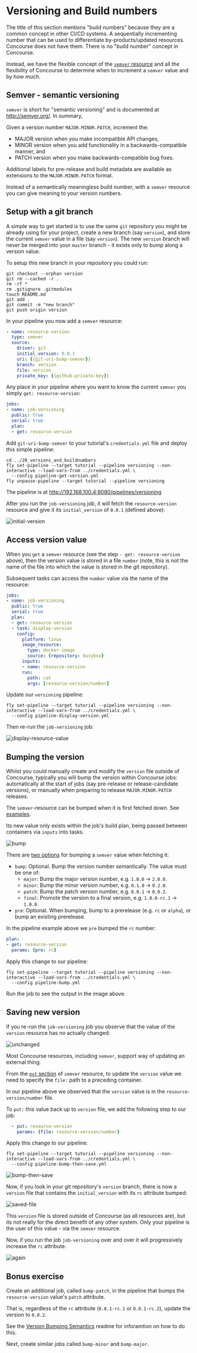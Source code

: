 # Versioning and Build numbers

The title of this section mentions "build numbers" because they are a common concept in other CI/CD systems. A sequentially incrementing number that can be used to differentiate by-products/updated resources. Concourse does not have them. There is no "build number" concept in Concourse.

Instead, we have the flexible concept of the [`semver` resource](https://github.com/concourse/semver-resource#readme) and all the flexibility of Concourse to determine when to increment a `semver` value and by how much.

## Semver - semantic versioning

`semver` is short for "semantic versioning" and is documented at http://semver.org/. In summary,

Given a version number `MAJOR.MINOR.PATCH`, increment the:

* MAJOR version when you make incompatible API changes,
* MINOR version when you add functionality in a backwards-compatible manner, and
* PATCH version when you make backwards-compatible bug fixes.

Additional labels for pre-release and build metadata are available as extensions to the `MAJOR.MINOR.PATCH` format.

Instead of a semantically meaningless build number, with a `semver` resource you can give meaning to your version numbers.

## Setup with a git branch

A simple way to get started is to use the same `git` repository you might be already using for your project, create a new branch (say `version`), and store the current `semver` value in a file (say `version`). The new `version` branch will never be merged into your `master` branch - it exists only to bump along a version value.

To setup this new branch in your repository you could run:

```
git checkout --orphan version
git rm --cached -r .
rm -rf *
rm .gitignore .gitmodules
touch README.md
git add .
git commit -m "new branch"
git push origin version
```

In your pipeline you now add a `semver` resource:

```yaml
- name: resource-version
  type: semver
  source:
    driver: git
    initial_version: 0.0.1
    uri: {{git-uri-bump-semver}}
    branch: version
    file: version
    private_key: {{github-private-key}}
```

Any place in your pipeline where you want to know the current `semver` you simply `get: resource-version`:

```yaml
jobs:
- name: job-versioning
  public: true
  serial: true
  plan:
  - get: resource-version
```

Add `git-uri-bump-semver` to your tutorial's `credentials.yml` file and deploy this simple pipeline:

```
cd ../20_versions_and_buildnumbers
fly set-pipeline --target tutorial --pipeline versioning --non-interactive --load-vars-from ../credentials.yml \
  --config pipeline-get-version.yml
fly unpause-pipeline --target tutorial --pipeline versioning
```

The pipeline is at http://192.168.100.4:8080/pipelines/versioning

After you run the `job-versioning` job, it will fetch the `resource-version` resource and give it its `initial_version` of `0.0.1` (defined above):

![initial-version](http://cl.ly/2i0j2K2W2Q0M/download/Image%202016-03-01%20at%2011.32.09%20am.png)

## Access version value

When you `get` a `semver` resource (see the step `- get: resource-version` above), then the version value is stored in a file `number` (note, this is not the name of the file into which the value is stored in the git repository).

Subsequent tasks can access the `number` value via the name of the resource:

```yaml
jobs:
- name: job-versioning
  public: true
  serial: true
  plan:
  - get: resource-version
  - task: display-version
    config:
      platform: linux
      image_resource:
        type: docker-image
        source: {repository: busybox}
      inputs:
      - name: resource-version
      run:
        path: cat
        args: [resource-version/number]
```

Update our `versioning` pipeline:

```
fly set-pipeline --target tutorial --pipeline versioning --non-interactive --load-vars-from ../credentials.yml \
  --config pipeline-display-version.yml
```

Then re-run the `job-versioning` job:

![display-resource-value](http://cl.ly/3a1y3J3v2K3P/download/Image%202016-03-01%20at%2011.49.28%20am.png)

## Bumping the version

Whilst you could manually create and modify the `version` file outside of Concourse, typically you will bump the version within Concourse jobs: automatically at the start of jobs (say pre-release or release-candidate versions), or manually when preparing to release `MAJOR.MINOR.PATCH` releases.

The `semver`-resource can be bumped when it is first fetched down. See [examples](https://github.com/concourse/semver-resource#example).

Its new value only exists within the job's build plan, being passed between containers via `inputs` into tasks.

![bump](http://cl.ly/2b0o3Y3Y3A2E/download/Image%202016-03-01%20at%201.02.34%20pm.png)

There are [two options](https://github.com/concourse/semver-resource#version-bumping-semantics) for bumping a `semver` value when fetching it:

* `bump`: Optional. Bump the version number semantically. The value must be one of:
  * `major`: Bump the major version number, e.g. `1.0.0` -> `2.0.0`.
  * `minor`: Bump the minor version number, e.g. `0.1.0` -> `0.2.0`.
  * `patch`: Bump the patch version number, e.g. `0.0.1` -> `0.0.2`.
  * `final`: Promote the version to a final version, e.g. `1.0.0-rc.1` -> `1.0.0`.
* `pre`: Optional. When bumping, bump to a prerelease (e.g. `rc` or `alpha`), or bump an existing prerelease.

In the pipeline example above we `pre` bumped the `rc` number:

```yaml
plan:
- get: resource-version
  params: {pre: rc}
```

Apply this change to our pipeline:

```
fly set-pipeline --target tutorial --pipeline versioning --non-interactive --load-vars-from ../credentials.yml \
  --config pipeline-bump.yml
```

Run the job to see the output in the image above.

## Saving new version

If you re-run the `job-versioning` job you observe that the value of the `version` resource has no actually changed:

![unchanged](http://cl.ly/3E363z3i1c0v/download/Image%202016-03-01%20at%201.06.49%20pm.png)

Most Concourse resources, including `semver`, support way of updating an external thing.

From the [`out` section](https://github.com/concourse/semver-resource#out-set-the-version-or-bump-the-current-one) of `semver` resource, to update the `version` value we need to specify the `file:` path to a preceding container.

In our pipeline above we observed that the `version` value is in the `resource-version/number` file.

To `put:` this value back up to `version` file, we add the following step to our job:

```yaml
  - put: resource-version
    params: {file: resource-version/number}
```

Apply this change to our pipeline:

```
fly set-pipeline --target tutorial --pipeline versioning --non-interactive --load-vars-from ../credentials.yml \
  --config pipeline-bump-then-save.yml
```

![bump-then-save](http://cl.ly/0G2x2n2W3q3y/download/Image%202016-03-01%20at%201.17.10%20pm.png)

Now, if you look in your git repository's `version` branch, there is now a `version` file that contains the `initial_version` with its `rc` attribute bumped:

![saved-file](http://cl.ly/2T0f3F1V3T0z/download/Image%202016-03-01%20at%201.19.43%20pm.png)

This `version` file is stored outside of Concourse (as all resources are), but its not really for the direct benefit of any other system. Only your pipeline is the user of this value - via the `semver` resource.

Now, if you run the job `job-versioning` over and over it will progressively increase the `rc` attribute.

![again](http://cl.ly/27460R2F3i3Z/download/Image%202016-03-01%20at%201.32.54%20pm.png)

## Bonus exercise

Create an additional job, called `bump-patch`, in the pipeline that bumps the `resource-version` value's `patch` attribute.

That is, regardless of the `rc` attribute (`0.0.1-rc.1` or `0.0.1-rc.2`), update the version to `0.0.2`.

See the [Version Bumping Semantics](https://github.com/concourse/semver-resource#version-bumping-semantics) readme for inforamtion on how to do this.

Next, create similar jobs called `bump-minor` and `bump-major`.
